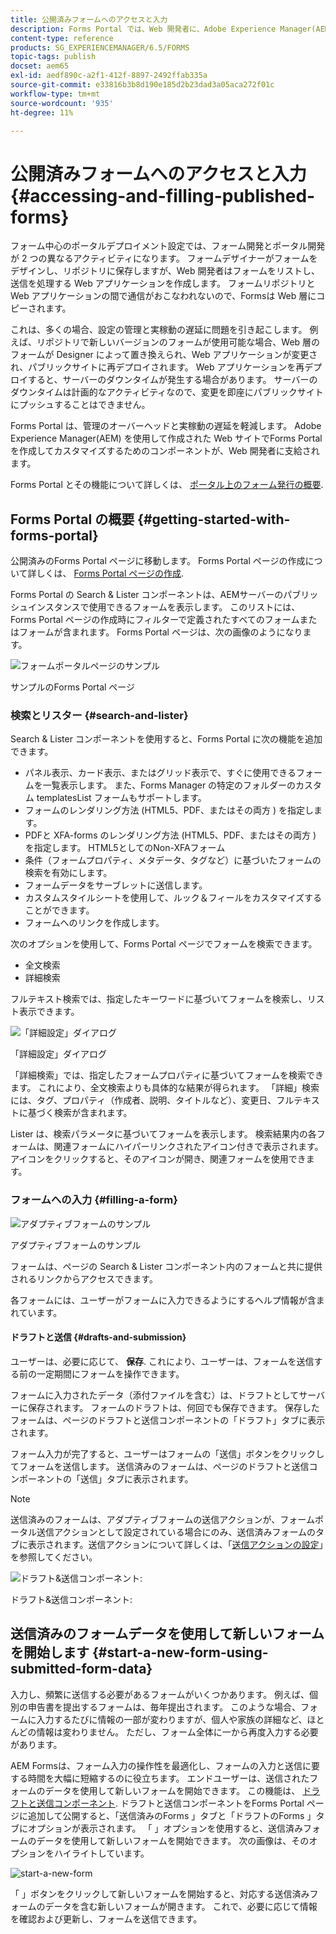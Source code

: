 ```yaml
---
title: 公開済みフォームへのアクセスと入力
description: Forms Portal では、Web 開発者に、Adobe Experience Manager(AEM) を使用して作成された Web サイトでForms Portal を作成してカスタマイズするためのコンポーネントが支給されます。
content-type: reference
products: SG_EXPERIENCEMANAGER/6.5/FORMS
topic-tags: publish
docset: aem65
exl-id: aedf890c-a2f1-412f-8897-2492ffab335a
source-git-commit: e33816b3b8d190e185d2b23dad3a05aca272f01c
workflow-type: tm+mt
source-wordcount: '935'
ht-degree: 11%

---
```


# 公開済みフォームへのアクセスと入力{#accessing-and-filling-published-forms}

フォーム中心のポータルデプロイメント設定では、フォーム開発とポータル開発が 2 つの異なるアクティビティになります。 フォームデザイナーがフォームをデザインし、リポジトリに保存しますが、Web 開発者はフォームをリストし、送信を処理する Web アプリケーションを作成します。 フォームリポジトリと Web アプリケーションの間で通信がおこなわれないので、Formsは Web 層にコピーされます。

これは、多くの場合、設定の管理と実稼動の遅延に問題を引き起こします。 例えば、リポジトリで新しいバージョンのフォームが使用可能な場合、Web 層のフォームが Designer によって置き換えられ、Web アプリケーションが変更され、パブリックサイトに再デプロイされます。 Web アプリケーションを再デプロイすると、サーバーのダウンタイムが発生する場合があります。 サーバーのダウンタイムは計画的なアクティビティなので、変更を即座にパブリックサイトにプッシュすることはできません。

Forms Portal は、管理のオーバーヘッドと実稼動の遅延を軽減します。 Adobe Experience Manager(AEM) を使用して作成された Web サイトでForms Portal を作成してカスタマイズするためのコンポーネントが、Web 開発者に支給されます。

Forms Portal とその機能について詳しくは、 [ポータル上のフォーム発行の概要](/help/forms/using/introduction-publishing-forms.md).

## Forms Portal の概要 {#getting-started-with-forms-portal}

公開済みのForms Portal ページに移動します。 Forms Portal ページの作成について詳しくは、 [Forms Portal ページの作成](../../forms/using/creating-form-portal-page.md).

Forms Portal の Search &amp; Lister コンポーネントは、AEMサーバーのパブリッシュインスタンスで使用できるフォームを表示します。 このリストには、Forms Portal ページの作成時にフィルターで定義されたすべてのフォームまたはフォームが含まれます。 Forms Portal ページは、次の画像のようになります。

![フォームポータルページのサンプル ](assets/forms-portal-page.png)

サンプルのForms Portal ページ

### 検索とリスター {#search-and-lister}

Search &amp; Lister コンポーネントを使用すると、Forms Portal に次の機能を追加できます。

* パネル表示、カード表示、またはグリッド表示で、すぐに使用できるフォームを一覧表示します。 また、Forms Manager の特定のフォルダーのカスタム templatesList フォームもサポートします。
* フォームのレンダリング方法 (HTML5、PDF、またはその両方 ) を指定します。
* PDFと XFA-forms のレンダリング方法 (HTML5、PDF、またはその両方 ) を指定します。 HTML5としてのNon-XFAフォーム
* 条件（フォームプロパティ、メタデータ、タグなど）に基づいたフォームの検索を有効にします。
* フォームデータをサーブレットに送信します。
* カスタムスタイルシートを使用して、ルック＆フィールをカスタマイズすることができます。
* フォームへのリンクを作成します。

次のオプションを使用して、Forms Portal ページでフォームを検索できます。

* 全文検索
* 詳細検索

フルテキスト検索では、指定したキーワードに基づいてフォームを検索し、リスト表示できます。

![「詳細設定」ダイアログ](assets/search-panel.png)

「詳細設定」ダイアログ

「詳細検索」では、指定したフォームプロパティに基づいてフォームを検索できます。 これにより、全文検索よりも具体的な結果が得られます。 「詳細」検索には、タグ、プロパティ（作成者、説明、タイトルなど）、変更日、フルテキストに基づく検索が含まれます。

Lister は、検索パラメータに基づいてフォームを表示します。 検索結果内の各フォームは、関連フォームにハイパーリンクされたアイコン付きで表示されます。 アイコンをクリックすると、そのアイコンが開き、関連フォームを使用できます。

### フォームへの入力 {#filling-a-form}

![アダプティブフォームのサンプル](assets/filling_a_form.png)

アダプティブフォームのサンプル

フォームは、ページの Search &amp; Lister コンポーネント内のフォームと共に提供されるリンクからアクセスできます。

各フォームには、ユーザーがフォームに入力できるようにするヘルプ情報が含まれています。

#### ドラフトと送信 {#drafts-and-submission}

ユーザーは、必要に応じて、 **保存**. これにより、ユーザーは、フォームを送信する前の一定期間にフォームを操作できます。

フォームに入力されたデータ（添付ファイルを含む）は、ドラフトとしてサーバーに保存されます。 フォームのドラフトは、何回でも保存できます。 保存したフォームは、ページのドラフトと送信コンポーネントの「ドラフト」タブに表示されます。

フォーム入力が完了すると、ユーザーはフォームの「送信」ボタンをクリックしてフォームを送信します。 送信済みのフォームは、ページのドラフトと送信コンポーネントの「送信」タブに表示されます。

>[!NOTE]
>
>送信済みのフォームは、アダプティブフォームの送信アクションが、フォームポータル送信アクションとして設定されている場合にのみ、送信済みフォームのタブに表示されます。送信アクションについて詳しくは、「[送信アクションの設定](../../forms/using/configuring-submit-actions.md)」を参照してください。

![ドラフト&amp;送信コンポーネント:](assets/draft-submission.png)

ドラフト&amp;送信コンポーネント:

## 送信済みのフォームデータを使用して新しいフォームを開始します {#start-a-new-form-using-submitted-form-data}

入力し、頻繁に送信する必要があるフォームがいくつかあります。 例えば、個別の申告書を提出するフォームは、毎年提出されます。 このような場合、フォームに入力するたびに情報の一部が変わりますが、個人や家族の詳細など、ほとんどの情報は変わりません。 ただし、フォーム全体に一から再度入力する必要があります。

AEM Formsは、フォーム入力の操作性を最適化し、フォームの入力と送信に要する時間を大幅に短縮するのに役立ちます。 エンドユーザーは、送信されたフォームのデータを使用して新しいフォームを開始できます。 この機能は、 [ドラフトと送信コンポーネント](../../forms/using/draft-submission-component.md). ドラフトと送信コンポーネントをForms Portal ページに追加して公開すると、「送信済みのForms 」タブと「ドラフトのForms 」タブにオプションが表示されます。 「 」オプションを使用すると、送信済みフォームのデータを使用して新しいフォームを開始できます。 次の画像は、そのオプションをハイライトしています。

![start-a-new-form](assets/start-a-new-form.png)

「 」ボタンをクリックして新しいフォームを開始すると、対応する送信済みフォームのデータを含む新しいフォームが開きます。 これで、必要に応じて情報を確認および更新し、フォームを送信できます。
